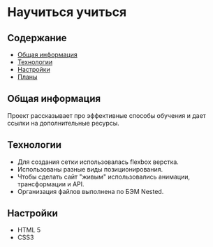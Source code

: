 
# Научиться учиться 

## Содержание
* [Общая информация](#Общая-информация)
* [Технологии](#Технологии)
* [Настройки](#Настройки)
* [Планы](#Планы)

## Общая информация
Проект рассказывает про эффективные способы обучения и дает ссылки на дополнительные ресурсы.  
	
## Технологии
* Для создания сетки использовалась flexbox верстка.
* Использованы разные виды позиционирования.
* Чтобы сделать сайт "живым" использовались анимации, трансформации и API.
* Организация файлов выполнена по БЭМ Nested.

## Настройки
* HTML 5
* CSS3

  